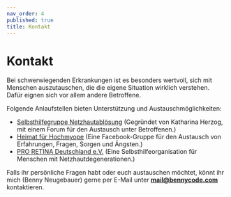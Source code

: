 ```yaml
---
nav_order: 4
published: true
title: Kontakt
---
```


# Kontakt

Bei schwerwiegenden Erkrankungen ist es besonders wertvoll, sich mit Menschen auszutauschen, die die eigene Situation wirklich verstehen. Dafür eignen sich vor allem andere Betroffene.

Folgende Anlaufstellen bieten Unterstützung und Austauschmöglichkeiten:

- [Selbsthilfegruppe Netzhautablösung](https://netzhaut-selbsthilfe.de/) (Gegründet von Katharina Herzog, mit einem Forum für den Austausch unter Betroffenen.)
- [Heimat für Hochmyope](https://www.facebook.com/groups/389033955104986/) (Eine Facebook-Gruppe für den Austausch von Erfahrungen, Fragen, Sorgen und Ängsten.)
- [PRO RETINA Deutschland e.V.](https://www.pro-retina.de/) (Eine Selbsthilfeorganisation für Menschen mit Netzhautdegenerationen.)

Falls ihr persönliche Fragen habt oder euch austauschen möchtet, könnt ihr mich (Benny Neugebauer) gerne per E-Mail unter **mail@bennycode.com** kontaktieren.
